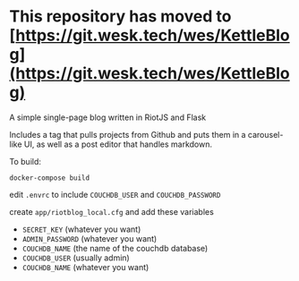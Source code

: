 # **This repository has moved to [https://git.wesk.tech/wes/KettleBlog](https://git.wesk.tech/wes/KettleBlog)**

A simple single-page blog written in RiotJS and Flask

Includes a tag that pulls projects from Github and puts them in a carousel-like
UI, as well as a post editor that handles markdown.

To build:

`docker-compose build`

edit `.envrc` to include `COUCHDB_USER` and `COUCHDB_PASSWORD`

create `app/riotblog_local.cfg` and add these variables
- `SECRET_KEY` (whatever you want)
- `ADMIN_PASSWORD` (whatever you want)
- `COUCHDB_NAME` (the name of the couchdb database)
- `COUCHDB_USER` (usually admin)
- `COUCHDB_NAME` (whatever you want)
